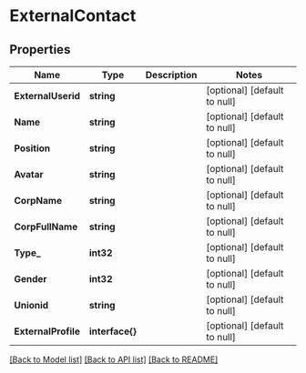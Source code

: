 # ExternalContact

## Properties
Name | Type | Description | Notes
------------ | ------------- | ------------- | -------------
**ExternalUserid** | **string** |  | [optional] [default to null]
**Name** | **string** |  | [optional] [default to null]
**Position** | **string** |  | [optional] [default to null]
**Avatar** | **string** |  | [optional] [default to null]
**CorpName** | **string** |  | [optional] [default to null]
**CorpFullName** | **string** |  | [optional] [default to null]
**Type_** | **int32** |  | [optional] [default to null]
**Gender** | **int32** |  | [optional] [default to null]
**Unionid** | **string** |  | [optional] [default to null]
**ExternalProfile** | **interface{}** |  | [optional] [default to null]

[[Back to Model list]](../README.md#documentation-for-models) [[Back to API list]](../README.md#documentation-for-api-endpoints) [[Back to README]](../README.md)


